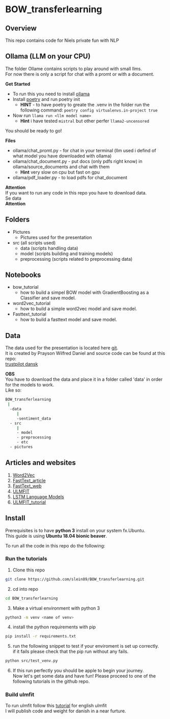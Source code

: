 # BOW_transferlearning

## Overview
This repo contains code for Niels private fun with NLP

## Ollama (LLM on your CPU)
The folder Ollame contains scripts to play around with small llms.  
For now there is only a script for chat with a promt or with a document.

**Get Started**
 - To run this you need to install [ollama](https://ollama.ai/)  
 - Install [poetry](https://python-poetry.org/) and run poetry init
   - **HINT** - to have poetry to greate the .venv in the folder run the following command: `poetry config virtualenvs.in-project true`
 - Now run `llama run <llm model name>`
   - **Hint** i have tested `mistral` but other perfer `llama2-uncensored`

You should be ready to go!

**Files**
- ollama/chat_promt.py - for chat in your terminal (llm used i defind of what model you have downloaded with ollama)
- ollama/chat_document.py - put docs (only pdfs right know) in ollama/source_documents and chat with them
   - **Hint** very slow on cpu but fast on gpu
- ollama/pdf_loader.py - to load pdfs for chat_document
  

**Attention**  
If you want to run any code in this repo you have to download data.  
Se data  
**Attention**

## Folders

* Pictures
  * Pictures used for the presentation
* src (all scripts used)
  * data (scripts handling data)
  * model (scripts building and training models)
  * preprocessing (scripts related to preprocessing data)

## Notebooks

* bow_tutorial
  * how to build a simpel BOW model with GradientBoosting as a Classifier and save model. 
* word2vec_tutorial
  * how to build a simple word2vec model and save model.
* Fasttext_tutorial
  * how to build a fasttext model and save model.

## Data

The data used for the presentation is located here [git](https://github.com/Proteusiq/dksentimentapi/blob/master/app/data/sentiment_data).  
It is created by Prayson Wilfred Daniel and source code can be found at this repo:  
[trustpilot dansk](https://github.com/Proteusiq/dksentimentapi)  

**OBS**  
You have to download the data and place it in a folder called 'data' in order for the models to work.  
Like so:  
```bash
BOW_transferlearning  
 |  
  -data  
     |  
     -sentiment_data  
  - src
     |
     - model
     - preprocessing
     - etc
  - pictures 
```


## Articles and websites

1. [Word2Vec](https://arxiv.org/pdf/1301.3781.pdf)
2. [FastText_article](https://arxiv.org/pdf/1607.01759.pdf)
3. [FastText_web](https://fasttext.cc/)
4. [ULMFIT](http://nlp.fast.ai/classification/2018/05/15/introducting-ulmfit.html)
5. [LSTM Language Models](https://arxiv.org/pdf/1708.02182.pdf)
6. [ULMFIT_tutorial](https://www.analyticsvidhya.com/blog/2018/11/tutorial-text-classification-ulmfit-fastai-library/)

## Install

Prerequisites is to have **python 3** install on your system fx.Ubuntu.  
This guide is using **Ubuntu 18.04 bionic beaver**.  

To run all the code in this repo do the following:  

### Run the tutorials

1. Clone this repo

```bash
git clone https://github.com/slein89/BOW_transferlearning.git
```

2. cd into repo

```bash
cd BOW_transferlearning
```

3. Make a virtual environment with python 3

```bash
python3 -m venv <name of venv>
```

4. install the python requirements with pip

```bash
pip install -r requirements.txt
```

5. run the following snippet to test if your enviroment is set up correctly.  
if it fails please check that the pip run without any fails. 

```bash
python src/test_venv.py
```

6. If this run perfectly you should be apple to begin your journey.  
Now let's get some data and have fun!
Please proceed to one of the following tutorials in the github repo. 

### Build ulmfit

To run ulmfit follow this [tutorial](https://www.analyticsvidhya.com/blog/2018/11/tutorial-text-classification-ulmfit-fastai-library/) for english ulmfit  
I will publish code and weight for danish in a near furture.  


 
